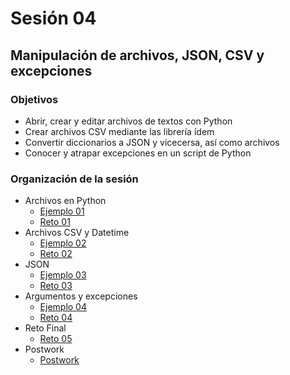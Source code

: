# Sesión 04
## Manipulación de archivos, JSON, CSV y excepciones

### Objetivos

- Abrir, crear y editar archivos de textos con Python
- Crear archivos CSV mediante las librería ídem
- Convertir diccionarios a JSON y vicecersa, así como archivos
- Conocer y atrapar excepciones en un script de Python

### Organización de la sesión

* Archivos en Python
   * [Ejemplo 01](ejemplo01/readme.md)
   * [Reto 01](reto01/readme.md)
* Archivos CSV y Datetime
   * [Ejemplo 02](ejemplo02/readme.md)
   * [Reto 02](reto02/readme.md)
* JSON
   * [Ejemplo 03](ejemplo03/readme.md)
   * [Reto 03](reto03/readme.md)
* Argumentos y excepciones
   * [Ejemplo 04](ejemplo04/readme.md)
   * [Reto 04](reto04/readme.md)
* Reto Final
    * [Reto 05](reto05/readme.md)
* Postwork
    * [Postwork](postwork/readme.md)
